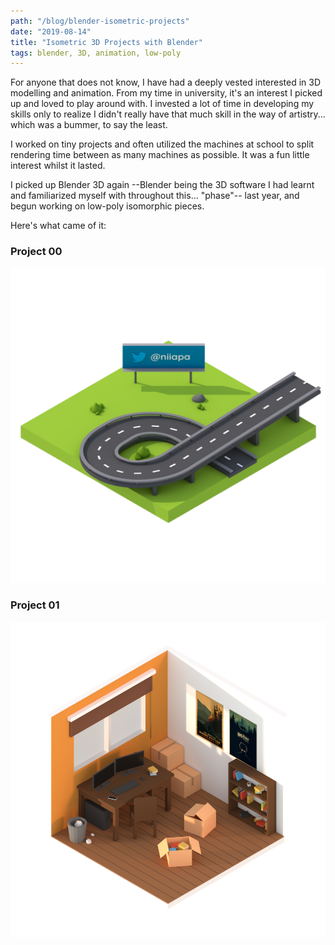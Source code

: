 ```yaml
---
path: "/blog/blender-isometric-projects"
date: "2019-08-14"
title: "Isometric 3D Projects with Blender"
tags: blender, 3D, animation, low-poly
---
```


For anyone that does not know, I have had a deeply vested interested in 3D modelling and animation. From my time in university, it's an interest I picked up and loved to play around with. I invested a lot of time in developing my skills only to realize I didn't really have that much skill in the way of artistry... which was a bummer, to say the least.


I worked on tiny projects and often utilized the machines at school to split rendering time between as many machines as possible. It was a fun little interest whilst it lasted. 


I picked up Blender 3D again --Blender being the 3D software I had learnt and familiarized myself with throughout this... "phase"-- last year, and begun working on low-poly isomorphic pieces. 

Here's what came of it:



### Project 00
![Project 00](./../images/blender/isometric/project-00.png)


### Project 01
![Project 01](./../images/blender/isometric/project-01.png)